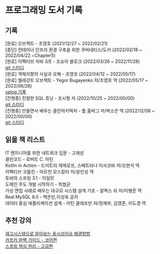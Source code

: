 # 프로그래밍 도서 기록

## 기록
[완료] 오브젝트 - 조영호 (2021/12/27 ~ 2022/02/21)<br>
[중단] 컨테이너 인프라 환경 구축을 위한 쿠버네티스/도커 (2022/02/18 ~ 2022/04/22 ~Chapter5)<br>
[완료] 이펙티브 자바 3/E - 조슈아 블로크 (2022/03/26 ~ 2022/11/28)<br>
[git 스터디](https://github.com/Dev-Prison/Effective-Java)<br>
[완료] 객체지향의 사실과 오해 - 조영호 (2022/04/12 ~ 2022/05/17)<br>
[완료] 엘레강트 오브젝트 - Yegor Bugayenko 저/조영호 역 (2022/05/17 ~ 2022/06/28)<br>
[velog 기록](https://velog.io/@yhlee9753/series/%EB%8F%85%EC%84%9C%EC%8B%9C%EB%A6%AC%EC%A6%88)<br>
[진행중] 친절한 SQL 튜닝 - 조시형 저 (2022/10/25 ~ 2022/00/00)<br>
[git 스터디](https://github.com/Hoontudy/Friendly-SQL-Tuning) <br>
[진행중] 만들면서 배우는 클린아키텍처 - 톰 홈버그 저/박소은 역 (2022/12/08 ~ 2022/00/00)<br>
[git 스터디](https://github.com/Dev-Prison/Clean-Architecture) <br>

## 읽을 책 리스트
IT 엔지니어를 위한 네트워크 입문 - 고재성<br>
클린코드 - 로버트 C. 마틴<br>
Kotlin in Action - 드미트리 제메로프, 스베트라나 이사코바 저/오현석 역<br>
이펙티브 코틀린 - 마르친 모스칼라 저/윤인성 역<br>
토비의 스프링 3.1 - 이일민<br>
도메인 주도 개발 시작하기 - 최범균<br>
가상 면접 사례로 배우는 대규모 시스템 설계 기초 - 알렉스 쉬 저/이병준 역<br>
Real MySQL 8.0 - 백은빈,이성욱 공저<br>
데이터 중심 애플리케이션 설계 - 마틴 클레프만 저/정재부, 김영준, 이도경 역<br>

## 추천 강의
[재고시스템으로 알아보는 동시성이슈 해결방법](https://www.inflearn.com/course/%EB%8F%99%EC%8B%9C%EC%84%B1%EC%9D%B4%EC%8A%88-%EC%9E%AC%EA%B3%A0%EC%8B%9C%EC%8A%A4%ED%85%9C#curriculum)<br>
[카프카 완벽 가이드 - 코어편](https://www.inflearn.com/course/%EC%B9%B4%ED%94%84%EC%B9%B4-%EC%99%84%EB%B2%BD%EA%B0%80%EC%9D%B4%EB%93%9C-%EC%BD%94%EC%96%B4)<br>
[스프링 핵심 원리 - 고급편](https://www.inflearn.com/course/%EC%8A%A4%ED%94%84%EB%A7%81-%ED%95%B5%EC%8B%AC-%EC%9B%90%EB%A6%AC-%EA%B3%A0%EA%B8%89%ED%8E%B8/dashboard)<br>



